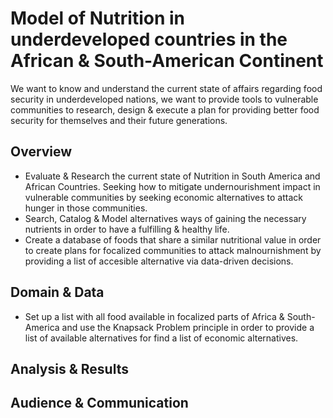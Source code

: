 # Model of Nutrition in underdeveloped countries in the African & South-American Continent

We want to know and understand the current state of affairs regarding food security in underdeveloped nations, we want to provide tools to vulnerable communities to research, design & execute a plan for providing better food security for themselves and their future generations. 

## Overview

  - Evaluate & Research the current state of Nutrition in South America and African Countries. Seeking how to mitigate undernourishment impact in vulnerable communities by seeking economic alternatives to attack hunger in those communities. 
  - Search, Catalog & Model alternatives ways of gaining the necessary nutrients in order to have a fulfilling & healthy life.
  - Create a database of foods that share a similar nutritional value in order to create plans for focalized communities to attack malnournishment by providing a list of accesible alternative via data-driven decisions. 

## Domain & Data

<!--
  - define domain of your project
  - how you modeled it
  - possible short-comings in your model
-->

- Set up a list with all food available in focalized parts of Africa & South-America and use the Knapsack Problem principle in order to provide a list of available alternatives for find a list of economic alternatives. 

## Analysis & Results

<!--
  - how did you analyze the data
  - what were the results
  - how do you interpret the results
-->

## Audience & Communication

<!--
  - who are you communicating your results to
  - what message are you trying to get across
  - why did you choose the presentation format you did
-->
